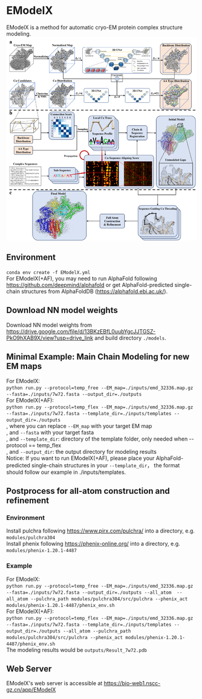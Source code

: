 # EModelX
EModelX is a method for automatic cryo-EM protein complex structure modeling.
![EModelX](data/displays/method.png)

## Environment
`conda env create -f EModelX.yml`  
For EModelX(+AF), you may need to run AlphaFold following <https://github.com/deepmind/alphafold> or get AlphaFold-predicted single-chain structures from AlphaFoldDB (<https://alphafold.ebi.ac.uk/>).  

## Download NN model weights
Download NN model weights from <https://drive.google.com/file/d/13BKzEBfL0uubYgcJJTGSZ-PkO9hXAB9X/view?usp=drive_link> and build directory `./models`.  

## Minimal Example: Main Chain Modeling for new EM maps

For EModelX:   
`python run.py --protocol=temp_free --EM_map=./inputs/emd_32336.map.gz --fasta=./inputs/7w72.fasta --output_dir=./outputs`  
For EModelX(+AF):   
`python run.py --protocol=temp_flex --EM_map=./inputs/emd_32336.map.gz --fasta=./inputs/7w72.fasta --template_dir=./inputs/templates --output_dir=./outputs`   
, where you can replace `--EM_map` with your target EM map   
, and `--fasta` with your target fasta   
, and `--template_dir`: directory of the template folder, only needed when --protocol == temp_flex   
, and `--output_dir`: the output directory for modeling results  
Notice: If you want to run EModelX(+AF), please place your AlphaFold-predicted single-chain structures in your `--template_dir`， the format should follow our example in ./inputs/templates.  

## Postprocess for all-atom construction and refinement
### Environment
Install pulchra following <https://www.pirx.com/pulchra/> into a directory, e.g. `modules/pulchra304`  
Install phenix following <https://phenix-online.org/> into a directory, e.g. `modules/phenix-1.20.1-4487`  

### Example
For EModelX:   
`python run.py --protocol=temp_free --EM_map=./inputs/emd_32336.map.gz --fasta=./inputs/7w72.fasta --output_dir=./outputs --all_atom  --all_atom --pulchra_path modules/pulchra304/src/pulchra --phenix_act modules/phenix-1.20.1-4487/phenix_env.sh`  
For EModelX(+AF):   
`python run.py --protocol=temp_flex --EM_map=./inputs/emd_32336.map.gz --fasta=./inputs/7w72.fasta --template_dir=./inputs/templates --output_dir=./outputs --all_atom --pulchra_path modules/pulchra304/src/pulchra --phenix_act modules/phenix-1.20.1-4487/phenix_env.sh`   
The modeling results would be `outputs/Result_7w72.pdb`

## Web Server
EModelX's web server is accessible at <https://bio-web1.nscc-gz.cn/app/EModelX>   
